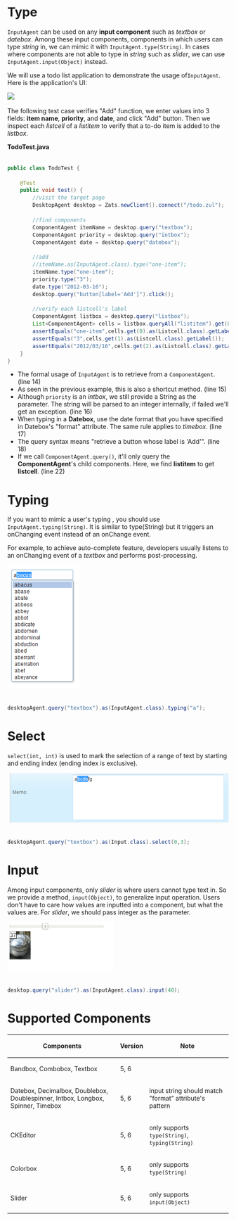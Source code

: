 

# Type

`InputAgent` can be used on any **input component** such as *textbox* or
*datebox*. Among these input components, components in which users can
type *string* in, we can mimic it with `InputAgent.type(String)`. In
cases where components are not able to type in *string* such as
*slider*, we can use `InputAgent.input(Object)` instead.

We will use a todo list application to demonstrate the usage
of`InputAgent`. Here is the application's UI:

![](images/Smalltalk-MimicLibrary-todolist.png")

The following test case verifies "Add" function, we enter values into 3
fields: <b>item name</b>, <b>priority</b>, and <b>date</b>, and click
"Add" button. Then we inspect each *listcell* of a *listitem* to verify
that a to-do item is added to the *listbox*.

**TodoTest.java**

``` java

public class TodoTest {

    @Test
    public void test() {
        //visit the target page
        DesktopAgent desktop = Zats.newClient().connect("/todo.zul");

        //find components
        ComponentAgent itemName = desktop.query("textbox");
        ComponentAgent priority = desktop.query("intbox");
        ComponentAgent date = desktop.query("datebox");

        //add
        //itemName.as(InputAgent.class).type("one-item");
        itemName.type("one-item");
        priority.type("3");
        date.type("2012-03-16");
        desktop.query("button[label='Add']").click();
        
        //verify each listcell's label
        ComponentAgent listbox = desktop.query("listbox");
        List<ComponentAgent> cells = listbox.queryAll("listitem").get(0).getChildren();
        assertEquals("one-item",cells.get(0).as(Listcell.class).getLabel());
        assertEquals("3",cells.get(1).as(Listcell.class).getLabel());
        assertEquals("2012/03/16",cells.get(2).as(Listcell.class).getLabel());
    }
}
```

- The formal usage of `InputAgent` is to retrieve from a
  `ComponentAgent`. (line 14)
- As seen in the previous example, this is also a shortcut method. (line
  15)
- Although `priority` is an *intbox*, we still provide a String as the
  parameter. The string will be parsed to an integer internally, if
  failed we'll get an exception. (line 16)
- When typing in a <b>Datebox</b>, use the date format that you have
  specified in Datebox's "format" attribute. The same rule applies to
  *timebox*. (line 17)
- The query syntax means "retrieve a button whose label is 'Add'". (line
  18)
- If we call `ComponentAgent.query()`, it'll only query the
  <b>ComponentAgent</b>'s child components. Here, we find
  <b>listitem</b> to get <b>listcell</b>. (line 22)

# Typing

If you want to mimic a user's typing , you should use
`InputAgent.typing(String)`. It is similar to type(String) but it
triggers an onChanging event instead of an onChange event.

For example, to achieve auto-complete feature, developers usually
listens to an onChanging event of a *textbox* and performs
post-processing.

![](images/Zats-mimic-typing.png)

``` java

desktopAgent.query("textbox").as(InputAgent.class).typing("a");
```

# Select

`select(int, int)` is used to mark the selection of a range of text by
starting and ending index (ending index is exclusive).

![](images/Zats-mimic-selection.png)

``` java

desktopAgent.query("textbox").as(Input.class).select(0,3);
```

# Input

Among input components, only *slider* is where users cannot type text
in. So we provide a method, `input(Object)`, to generalize input
operation. Users don't have to care how values are inputted into a
component, but what the values are. For *slider*, we should pass integer
as the parameter.

![](images/Zats-mimic-input.png)

``` java

desktop.query("slider").as(InputAgent.class).input(40);
```

# Supported Components

<table>
<thead>
<tr class="header">
<th><center>
<p>Components</p>
</center></th>
<th><center>
<p>Version</p>
</center></th>
<th><center>
<p>Note</p>
</center></th>
</tr>
</thead>
<tbody>
<tr class="odd">
<td><p>Bandbox, Combobox, Textbox</p></td>
<td><p>5, 6</p></td>
<td></td>
</tr>
<tr class="even">
<td><p>Datebox, Decimalbox, Doublebox, Doublespinner, Intbox, Longbox,
Spinner, Timebox</p></td>
<td><p>5, 6</p></td>
<td><p>input string should match "format" attribute's pattern</p></td>
</tr>
<tr class="odd">
<td><p>CKEditor</p></td>
<td><p>5, 6</p></td>
<td><p>only supports <code>type(String)</code>,
<code>typing(String)</code></p></td>
</tr>
<tr class="even">
<td><p>Colorbox</p></td>
<td><p>5, 6</p></td>
<td><p>only supports <code>type(String)</code></p></td>
</tr>
<tr class="odd">
<td><p>Slider</p></td>
<td><p>5, 6</p></td>
<td><p>only supports <code>input(Object)</code></p></td>
</tr>
</tbody>
</table>

 
